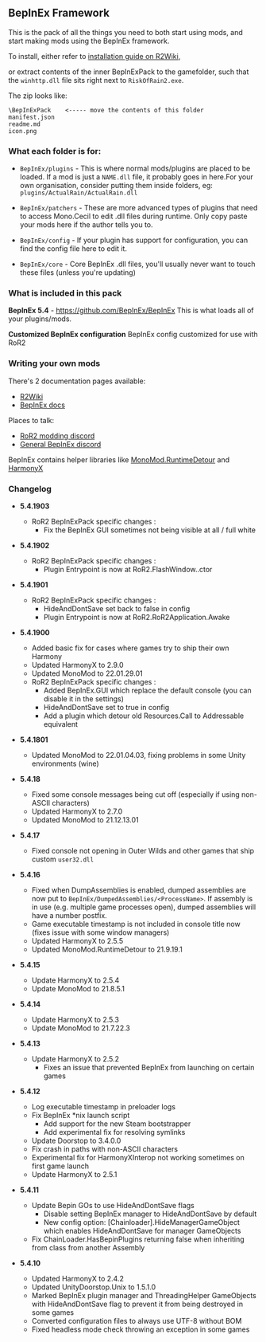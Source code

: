 ## BepInEx Framework

This is the pack of all the things you need to both start using mods, and start making mods using the BepInEx framework.

To install, either refer to [installation guide on R2Wiki](https://github.com/risk-of-thunder/R2Wiki/wiki/BepInEx),

or extract contents of the inner BepInExPack to the gamefolder, such that the `winhttp.dll` file sits right next to `RiskOfRain2.exe`.

The zip looks like:
```
\BepInExPack    <----- move the contents of this folder
manifest.json
readme.md
icon.png
```

### What each folder is for:
* `BepInEx/plugins` - This is where normal mods/plugins are placed to be loaded. If a mod is just a `NAME.dll` file, it probably goes in here.For your own organisation, consider putting them inside folders, eg: `plugins/ActualRain/ActualRain.dll`

* `BepInEx/patchers` - These are more advanced types of plugins that need to access Mono.Cecil to edit .dll files during runtime. Only copy paste your mods here if the author tells you to.

* `BepInEx/config` - If your plugin has support for configuration, you can find the config file here to edit it.

* `BepInEx/core` - Core BepInEx .dll files, you'll usually never want to touch these files (unless you're updating)


### What is included in this pack

**BepInEx 5.4** - https://github.com/BepInEx/BepInEx
This is what loads all of your plugins/mods. 

**Customized BepInEx configuration**
BepInEx config customized for use with RoR2

### Writing your own mods

There's 2 documentation pages available:

* [R2Wiki](https://github.com/risk-of-thunder/R2Wiki/wiki)
* [BepInEx docs](https://docs.bepinex.dev/)

Places to talk:
* [RoR2 modding discord](https://discord.gg/5MbXZvd)
* [General BepInEx discord](https://discord.gg/MpFEDAg)


BepInEx contains helper libraries like [MonoMod.RuntimeDetour](https://github.com/MonoMod/MonoMod/blob/master/README-RuntimeDetour.md) and [HarmonyX](https://github.com/BepInEx/HarmonyX/wiki)

### Changelog
* **5.4.1903**
	* RoR2 BepInExPack specific changes :
		* Fix the BepInEx GUI sometimes not being visible at all / full white

* **5.4.1902**
	* RoR2 BepInExPack specific changes :
		* Plugin Entrypoint is now at RoR2.FlashWindow..ctor

* **5.4.1901**
	* RoR2 BepInExPack specific changes :
	    * HideAndDontSave set back to false in config
		* Plugin Entrypoint is now at RoR2.RoR2Application.Awake

* **5.4.1900**
    * Added basic fix for cases where games try to ship their own Harmony
	* Updated HarmonyX to 2.9.0
	* Updated MonoMod to 22.01.29.01
	* RoR2 BepInExPack specific changes :
	    * Added BepInEx.GUI which replace the default console (you can disable it in the settings)
	    * HideAndDontSave set to true in config
	    * Add a plugin which detour old Resources.Call to Addressable equivalent

* **5.4.1801**
    * Updated MonoMod to 22.01.04.03, fixing problems in some Unity environments (wine)

* **5.4.18**
    * Fixed some console messages being cut off (especially if using non-ASCII characters)
    * Updated HarmonyX to 2.7.0
    * Updated MonoMod to 21.12.13.01

* **5.4.17**
    * Fixed console not opening in Outer Wilds and other games that ship custom `user32.dll`

* **5.4.16**
    * Fixed when DumpAssemblies is enabled, dumped assemblies are now put to `BepInEx/DumpedAssemblies/<ProcessName>`. If assembly is in use (e.g. multiple game processes open), dumped assemblies will have a number postfix.
    * Game executable timestamp is not included in console title now (fixes issue with some window managers)
    * Updated HarmonyX to 2.5.5
    * Updated MonoMod.RuntimeDetour to 21.9.19.1

* **5.4.15**
    * Update HarmonyX to 2.5.4
    * Update MonoMod to 21.8.5.1
 
* **5.4.14**
    * Update HarmonyX to 2.5.3
    * Update MonoMod to 21.7.22.3

* **5.4.13**
    * Update HarmonyX to 2.5.2
        * Fixes an issue that prevented BepInEx from launching on certain games

* **5.4.12**
    * Log executable timestamp in preloader logs
    * Fix BepInEx *nix launch script
        * Add support for the new Steam bootstrapper
        * Add experimental fix for resolving symlinks
    * Update Doorstop to 3.4.0.0
    * Fix crash in paths with non-ASCII characters
    * Experimental fix for HarmonyXInterop not working sometimes on first game launch
    * Update HarmonyX to 2.5.1

* **5.4.11**
    * Update Bepin GOs to use HideAndDontSave flags
        * Disable setting BepInEx manager to HideAndDontSave by default
        * New config option: [Chainloader].HideManagerGameObject which enables HideAndDontSave for manager GameObjects
    * Fix ChainLoader.HasBepinPlugins returning false when inheriting from class from another Assembly

* **5.4.10**
    * Updated HarmonyX to 2.4.2
    * Updated UnityDoorstop.Unix to 1.5.1.0
    * Marked BepInEx plugin manager and ThreadingHelper GameObjects with HideAndDontSave flag to prevent it from being destroyed in some games
    * Converted configuration files to always use UTF-8 without BOM
    * Fixed headless mode check throwing an exception in some games